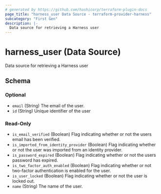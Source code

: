 ```yaml
---
# generated by https://github.com/hashicorp/terraform-plugin-docs
page_title: "harness_user Data Source - terraform-provider-harness"
subcategory: "First Gen"
description: |-
  Data source for retrieving a Harness user
---
```


# harness_user (Data Source)

Data source for retrieving a Harness user



<!-- schema generated by tfplugindocs -->
## Schema

### Optional

- `email` (String) The email of the user.
- `id` (String) Unique identifier of the user

### Read-Only

- `is_email_verified` (Boolean) Flag indicating whether or not the users email has been verified.
- `is_imported_from_identity_provider` (Boolean) Flag indicating whether or not the user was imported from an identity provider.
- `is_password_expired` (Boolean) Flag indicating whether or not the users password has expired.
- `is_two_factor_auth_enabled` (Boolean) Flag indicating whether or not two-factor authentication is enabled for the user.
- `is_user_locked` (Boolean) Flag indicating whether or not the user is locked out.
- `name` (String) The name of the user.
